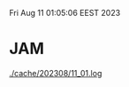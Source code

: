 Fri Aug 11 01:05:06 EEST 2023
# JAM
<a href='./cache/202308/11_01.log'>./cache/202308/11_01.log</a>
